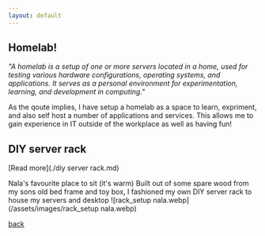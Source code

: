 ```yaml
---
layout: default
---
```


## Homelab!
_"A homelab is a setup of one or more servers located in a home, used for testing various hardware configurations, operating systems, and applications. It serves as a personal environment for experimentation, learning, and development in computing."_

As the qoute implies, I have setup a homelab as a space to learn, expriment, and also self host a number of applications and services. 
This allows me to gain experience in IT outside of the workplace as well as having fun!



## DIY server rack
[Read more](./diy server rack.md)  


Nala's favourite place to sit (it's warm)
Built out of some spare wood from my sons old bed frame and toy box, I fashioned my own DIY server rack to house my servers and desktop
![rack_setup nala.webp](/assets/images/rack_setup nala.webp)


[back](./)

